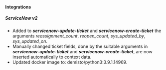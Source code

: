 
#### Integrations
##### ServiceNow v2
- Added to ***servicenow-update-ticket*** and ***servicenow-create-ticket*** the arguments *reassignment_count*,
 *reopen_count*, *sys_updated_by*, *sys_updated_on*.
- Manually changed ticket fields, done by the suitable arguments in ***servicenow-update-ticket*** and
 ***servicenow-create-ticket***, are now inserted automatically to context data.
- Updated docker image to: demisto/python3:3.9.1.14969.